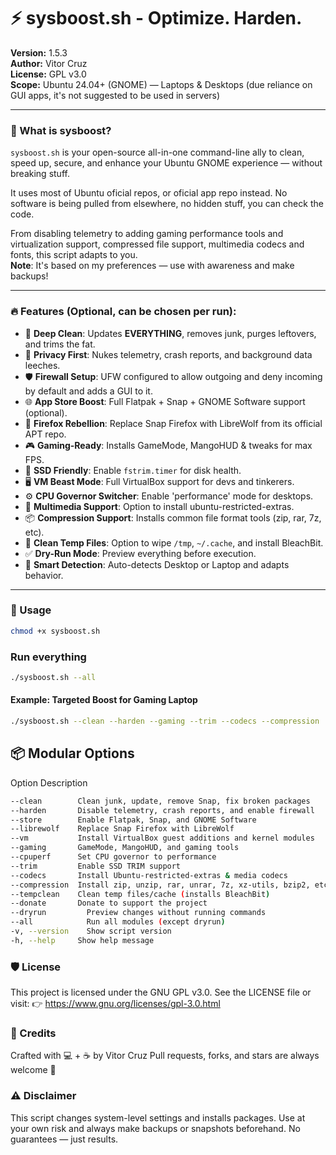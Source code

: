 # ⚡ sysboost.sh - Optimize. Harden.

**Version:** 1.5.3  
**Author:** Vitor Cruz  
**License:** GPL v3.0  
**Scope:** Ubuntu 24.04+ (GNOME) — Laptops & Desktops (due reliance on GUI apps, it's not suggested to be used in servers)

---

### 🧰 What is sysboost?

`sysboost.sh` is your open-source all-in-one command-line ally to clean, speed up, secure, and enhance your Ubuntu GNOME experience — without breaking stuff.

It uses most of Ubuntu oficial repos, or oficial app repo instead. No software is being pulled from elsewhere, no hidden stuff, you can check the code.

From disabling telemetry to adding gaming performance tools and virtualization support, compressed file support, multimedia codecs and fonts, this script adapts to you.  
**Note**: It's based on my preferences — use with awareness and make backups!

---

### 🔥 Features (Optional, can be chosen per run):

- 🧼 **Deep Clean**: Updates **EVERYTHING**, removes junk, purges leftovers, and trims the fat.  
- 🔐 **Privacy First**: Nukes telemetry, crash reports, and background data leeches.  
- 🛡️ **Firewall Setup**: UFW configured to allow outgoing and deny incoming by default and adds a GUI to it.  
- 🌐 **App Store Boost**: Full Flatpak + Snap + GNOME Software support (optional).  
- 🦊 **Firefox Rebellion**: Replace Snap Firefox with LibreWolf from its official APT repo.  
- 🎮 **Gaming-Ready**: Installs GameMode, MangoHUD & tweaks for max FPS.  
- 💾 **SSD Friendly**: Enable `fstrim.timer` for disk health.  
- 🖥️ **VM Beast Mode**: Full VirtualBox support for devs and tinkerers.  
- ⚙️ **CPU Governor Switcher**: Enable 'performance' mode for desktops.  
- 🎵 **Multimedia Support**: Option to install ubuntu-restricted-extras.  
- 📦 **Compression Support**: Installs common file format tools (zip, rar, 7z, etc).  
- 🧹 **Clean Temp Files**: Option to wipe `/tmp`, `~/.cache`, and install BleachBit.  
- ✅ **Dry-Run Mode**: Preview everything before execution.  
- 🧠 **Smart Detection**: Auto-detects Desktop or Laptop and adapts behavior.

---

### 🧪 Usage
```bash
chmod +x sysboost.sh
```

### Run everything
```bash
./sysboost.sh --all
```

#### Example: Targeted Boost for Gaming Laptop
```bash
./sysboost.sh --clean --harden --gaming --trim --codecs --compression
```

## 📦 Modular Options
Option	Description
```bash
--clean        Clean junk, update, remove Snap, fix broken packages
--harden       Disable telemetry, crash reports, and enable firewall
--store        Enable Flatpak, Snap, and GNOME Software
--librewolf    Replace Snap Firefox with LibreWolf
--vm           Install VirtualBox guest additions and kernel modules
--gaming       GameMode, MangoHUD, and gaming tools
--cpuperf      Set CPU governor to performance
--trim         Enable SSD TRIM support
--codecs       Install Ubuntu-restricted-extras & media codecs
--compression  Install zip, unzip, rar, unrar, 7z, xz-utils, bzip2, etc.
--tempclean	   Clean temp files/cache (installs BleachBit)
--donate       Donate to support the project
--dryrun	     Preview changes without running commands
--all	         Run all modules (except dryrun)
-v, --version	 Show script version
-h, --help	   Show help message
```


### 🛡️ License
This project is licensed under the GNU GPL v3.0.
See the LICENSE file or visit:
👉 https://www.gnu.org/licenses/gpl-3.0.html

### 👤 Credits
Crafted with 💻 + ☕ by Vitor Cruz
Pull requests, forks, and stars are always welcome 🌟

### ⚠️ Disclaimer
This script changes system-level settings and installs packages.
Use at your own risk and always make backups or snapshots beforehand.
No guarantees — just results.



